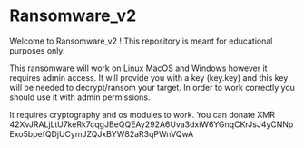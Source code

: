 # Ransomware_v2
Welcome to Ransomware_v2 !
This repository is meant for educational purposes only. 

This ransomware will work on Linux MacOS and Windows however it requires admin access.
It will provide you with a key (key.key) and this key will be needed to decrypt/ransom your target. In order to work correctly you should use it with admin permissions.

It requires cryptography and os modules to work.
You can donate XMR 42XvJRALjLtU7keRk7cqgJBeQQEAy292A6Uva3dxiW6YGnqCKrJsJ4yCNNpExo5bpefQDjUCymJZQJxBYW82aR3qPWnVQwA
